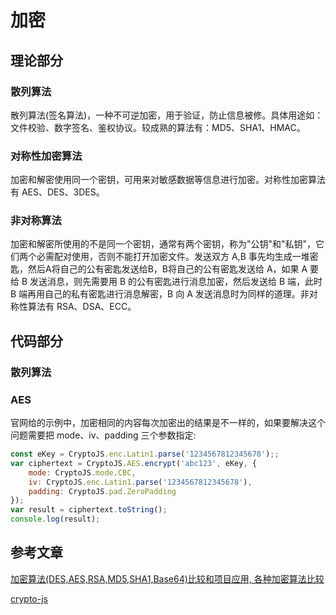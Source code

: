 # 加密

## 理论部分

### 散列算法

散列算法(签名算法)，一种不可逆加密，用于验证，防止信息被修。具体用途如：文件校验、数字签名、鉴权协议。较成熟的算法有：MD5、SHA1、HMAC。

### 对称性加密算法

加密和解密使用同一个密钥，可用来对敏感数据等信息进行加密。对称性加密算法有 AES、DES、3DES。

### 非对称算法

加密和解密所使用的不是同一个密钥，通常有两个密钥，称为"公钥"和"私钥"，它们两个必需配对使用，否则不能打开加密文件。发送双方 A,B 事先均生成一堆密匙，然后A将自己的公有密匙发送给B，B将自己的公有密匙发送给 A，如果 A 要给 B 发送消息，则先需要用 B 的公有密匙进行消息加密，然后发送给 B 端，此时 B 端再用自己的私有密匙进行消息解密，B 向 A 发送消息时为同样的道理。非对称性算法有 RSA、DSA、ECC。

## 代码部分

### 散列算法

### AES

官网给的示例中，加密相同的内容每次加密出的结果是不一样的，如果要解决这个问题需要把 mode、iv、padding 三个参数指定:

```js
const eKey = CryptoJS.enc.Latin1.parse('1234567812345678');;
var ciphertext = CryptoJS.AES.encrypt('abc123', eKey, {
    mode: CryptoJS.mode.CBC,
    iv: CryptoJS.enc.Latin1.parse('1234567812345678'),
    padding: CryptoJS.pad.ZeroPadding
});
var result = ciphertext.toString();
console.log(result);
```

## 参考文章

[加密算法(DES,AES,RSA,MD5,SHA1,Base64)比较和项目应用, 各种加密算法比较](https://blog.csdn.net/guyue35/article/details/81872115)

[crypto-js](https://www.npmjs.com/package/crypto-js)
